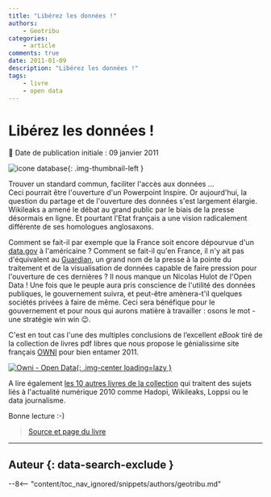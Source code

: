 ```yaml
---
title: "Libérez les données !"
authors:
    - Geotribu
categories:
    - article
comments: true
date: 2011-01-09
description: "Libérez les données !"
tags:
    - livre
    - open data
---
```


# Libérez les données !

:calendar: Date de publication initiale : 09 janvier 2011

![icone database](https://cdn.geotribu.fr/img/logos-icones/programmation/database.png "icone database"){: .img-thumbnail-left }

Trouver un standard commun, faciliter l'accès aux données ...  
Ceci pourrait être l'ouverture d'un Powerpoint Inspire. Or aujourd'hui, la question du partage et de l'ouverture des données s'est largement élargie. Wikileaks a amené le débat au grand public par le biais de la presse désormais en ligne. Et pourtant l'Etat français a une vision radicalement différente de ses homologues anglosaxons.

Comment se fait-il par exemple que la France soit encore dépourvue d'un [data.gov](http://geotribu.net/node/119) à l'américaine ? Comment se fait-il qu'en France, il n'y ait pas d'équivalent au [Guardian](http://www.guardian.co.uk/), un grand nom de la presse à la pointe du traitement et de la visualisation de données capable de faire pression pour l'ouverture de ces dernières ? Il nous manque un Nicolas Hulot de l'Open Data ! Une fois que le peuple aura pris conscience de l'utilité des données publiques, le gouvernement suivra, et peut-être amènera-t'il quelques sociétés privées à faire de même. Ceci sera bénéfique pour le gouvernement et pour nous qui aurons matière à travailler : osons le mot - une stratégie win win :wink:.

C'est en tout cas l'une des multiples conclusions de l’excellent *eBook* tiré de la collection de livres pdf libres que nous propose le génialissime site français [OWNI](http://owni.fr/#aujourd-hui) pour bien entamer 2011.

[![Owni - Open Data](https://cdn.geotribu.fr/img/articles-blog-rdp/articles/2011/OpenData.jpg "Owni - Open Data"){: .img-center loading=lazy }](http://owni.fr/files/2010/12/OPENDATA_ebook_2010.pdf "Owni - Open Data")

A lire également [les 10 autres livres de la collection](http://owni.fr/2010/12/27/contre-histoire-de-linternet-freepress-on-owni/) qui traitent des sujets liés à l'actualité numérique 2010 comme Hadopi, Wikileaks, Loppsi ou le data journalisme.

Bonne lecture :-)

> [Source et page du livre](http://owni.fr/2010/12/27/ebook-opendata/)

----

## Auteur {: data-search-exclude }

--8<-- "content/toc_nav_ignored/snippets/authors/geotribu.md"
